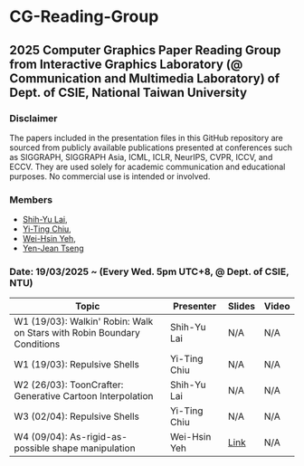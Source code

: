 # CG-Reading-Group
## 2025 Computer Graphics Paper Reading Group from Interactive Graphics Laboratory (@ Communication and Multimedia Laboratory) of Dept. of CSIE, National Taiwan University

### Disclaimer
The papers included in the presentation files in this GitHub repository are sourced from publicly available publications presented at conferences such as SIGGRAPH, SIGGRAPH Asia, ICML, ICLR, NeurIPS, CVPR, ICCV, and ECCV. They are used solely for academic communication and educational purposes. No commercial use is intended or involved.

### Members
- [Shih-Yu Lai](https://www.linkedin.com/in/shih-yu-lai), 
- [Yi-Ting Chiu](https://www.linkedin.com/in/yi-ting-chiu-9b2355230),
- [Wei-Hsin Yeh](https://www.linkedin.com/in/wei-hsin-yeh-1b4000215),
- [Yen-Jean Tseng]()

###  Date: 19/03/2025 ~ (Every Wed. 5pm UTC+8, @ Dept. of CSIE, NTU)

| Topic                 | Presenter            | Slides                   | Video                                   |
|--------------------------------------------------------------------------------------------------------|----------------------|--------------------------------------------------------------------------------------------------------------|-----------------------------------------|
| W1 (19/03): Walkin' Robin: Walk on Stars with Robin Boundary Conditions  | Shih-Yu Lai | N/A   | N/A   |
| W1 (19/03): Repulsive Shells  | Yi-Ting Chiu | N/A | N/A                                     |
| W2 (26/03): ToonCrafter: Generative Cartoon Interpolation   | Shih-Yu Lai    | N/A       | N/A  |
| W3 (02/04): Repulsive Shells | Yi-Ting Chiu | N/A | N/A |
| W4 (09/04): As-rigid-as-possible shape manipulation | Wei-Hsin Yeh | [Link](https://hackmd.io/@weihsinyeh/ARAP) | N/A |